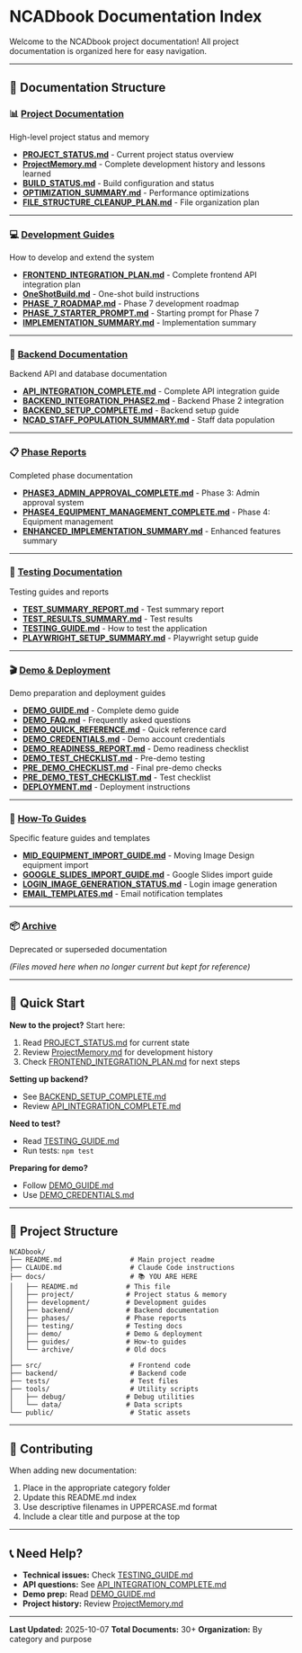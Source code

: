 # NCADbook Documentation Index

Welcome to the NCADbook project documentation! All project documentation is organized here for easy navigation.

---

## 📂 Documentation Structure

### 📊 [Project Documentation](./project/)
High-level project status and memory

- **[PROJECT_STATUS.md](./project/PROJECT_STATUS.md)** - Current project status overview
- **[ProjectMemory.md](./project/ProjectMemory.md)** - Complete development history and lessons learned
- **[BUILD_STATUS.md](./project/BUILD_STATUS.md)** - Build configuration and status
- **[OPTIMIZATION_SUMMARY.md](./project/OPTIMIZATION_SUMMARY.md)** - Performance optimizations
- **[FILE_STRUCTURE_CLEANUP_PLAN.md](./project/FILE_STRUCTURE_CLEANUP_PLAN.md)** - File organization plan

---

### 💻 [Development Guides](./development/)
How to develop and extend the system

- **[FRONTEND_INTEGRATION_PLAN.md](./development/FRONTEND_INTEGRATION_PLAN.md)** - Complete frontend API integration plan
- **[OneShotBuild.md](./development/OneShotBuild.md)** - One-shot build instructions
- **[PHASE_7_ROADMAP.md](./development/PHASE_7_ROADMAP.md)** - Phase 7 development roadmap
- **[PHASE_7_STARTER_PROMPT.md](./development/PHASE_7_STARTER_PROMPT.md)** - Starting prompt for Phase 7
- **[IMPLEMENTATION_SUMMARY.md](./development/IMPLEMENTATION_SUMMARY.md)** - Implementation summary

---

### 🔧 [Backend Documentation](./backend/)
Backend API and database documentation

- **[API_INTEGRATION_COMPLETE.md](./backend/API_INTEGRATION_COMPLETE.md)** - Complete API integration guide
- **[BACKEND_INTEGRATION_PHASE2.md](./backend/BACKEND_INTEGRATION_PHASE2.md)** - Backend Phase 2 integration
- **[BACKEND_SETUP_COMPLETE.md](./backend/BACKEND_SETUP_COMPLETE.md)** - Backend setup guide
- **[NCAD_STAFF_POPULATION_SUMMARY.md](./backend/NCAD_STAFF_POPULATION_SUMMARY.md)** - Staff data population

---

### 📋 [Phase Reports](./phases/)
Completed phase documentation

- **[PHASE3_ADMIN_APPROVAL_COMPLETE.md](./phases/PHASE3_ADMIN_APPROVAL_COMPLETE.md)** - Phase 3: Admin approval system
- **[PHASE4_EQUIPMENT_MANAGEMENT_COMPLETE.md](./phases/PHASE4_EQUIPMENT_MANAGEMENT_COMPLETE.md)** - Phase 4: Equipment management
- **[ENHANCED_IMPLEMENTATION_SUMMARY.md](./phases/ENHANCED_IMPLEMENTATION_SUMMARY.md)** - Enhanced features summary

---

### 🧪 [Testing Documentation](./testing/)
Testing guides and reports

- **[TEST_SUMMARY_REPORT.md](./testing/TEST_SUMMARY_REPORT.md)** - Test summary report
- **[TEST_RESULTS_SUMMARY.md](./testing/TEST_RESULTS_SUMMARY.md)** - Test results
- **[TESTING_GUIDE.md](./testing/TESTING_GUIDE.md)** - How to test the application
- **[PLAYWRIGHT_SETUP_SUMMARY.md](./testing/PLAYWRIGHT_SETUP_SUMMARY.md)** - Playwright setup guide

---

### 🎬 [Demo & Deployment](./demo/)
Demo preparation and deployment guides

- **[DEMO_GUIDE.md](./demo/DEMO_GUIDE.md)** - Complete demo guide
- **[DEMO_FAQ.md](./demo/DEMO_FAQ.md)** - Frequently asked questions
- **[DEMO_QUICK_REFERENCE.md](./demo/DEMO_QUICK_REFERENCE.md)** - Quick reference card
- **[DEMO_CREDENTIALS.md](./demo/DEMO_CREDENTIALS.md)** - Demo account credentials
- **[DEMO_READINESS_REPORT.md](./demo/DEMO_READINESS_REPORT.md)** - Demo readiness checklist
- **[DEMO_TEST_CHECKLIST.md](./demo/DEMO_TEST_CHECKLIST.md)** - Pre-demo testing
- **[PRE_DEMO_CHECKLIST.md](./demo/PRE_DEMO_CHECKLIST.md)** - Final pre-demo checks
- **[PRE_DEMO_TEST_CHECKLIST.md](./demo/PRE_DEMO_TEST_CHECKLIST.md)** - Test checklist
- **[DEPLOYMENT.md](./demo/DEPLOYMENT.md)** - Deployment instructions

---

### 📖 [How-To Guides](./guides/)
Specific feature guides and templates

- **[MID_EQUIPMENT_IMPORT_GUIDE.md](./guides/MID_EQUIPMENT_IMPORT_GUIDE.md)** - Moving Image Design equipment import
- **[GOOGLE_SLIDES_IMPORT_GUIDE.md](./guides/GOOGLE_SLIDES_IMPORT_GUIDE.md)** - Google Slides import guide
- **[LOGIN_IMAGE_GENERATION_STATUS.md](./guides/LOGIN_IMAGE_GENERATION_STATUS.md)** - Login image generation
- **[EMAIL_TEMPLATES.md](./guides/EMAIL_TEMPLATES.md)** - Email notification templates

---

### 📦 [Archive](./archive/)
Deprecated or superseded documentation

*(Files moved here when no longer current but kept for reference)*

---

## 🚀 Quick Start

**New to the project?** Start here:
1. Read [PROJECT_STATUS.md](./project/PROJECT_STATUS.md) for current state
2. Review [ProjectMemory.md](./project/ProjectMemory.md) for development history
3. Check [FRONTEND_INTEGRATION_PLAN.md](./development/FRONTEND_INTEGRATION_PLAN.md) for next steps

**Setting up backend?**
- See [BACKEND_SETUP_COMPLETE.md](./backend/BACKEND_SETUP_COMPLETE.md)
- Review [API_INTEGRATION_COMPLETE.md](./backend/API_INTEGRATION_COMPLETE.md)

**Need to test?**
- Read [TESTING_GUIDE.md](./testing/TESTING_GUIDE.md)
- Run tests: `npm test`

**Preparing for demo?**
- Follow [DEMO_GUIDE.md](./demo/DEMO_GUIDE.md)
- Use [DEMO_CREDENTIALS.md](./demo/DEMO_CREDENTIALS.md)

---

## 📁 Project Structure

```
NCADbook/
├── README.md                 # Main project readme
├── CLAUDE.md                 # Claude Code instructions
├── docs/                     # 📚 YOU ARE HERE
│   ├── README.md            # This file
│   ├── project/             # Project status & memory
│   ├── development/         # Development guides
│   ├── backend/             # Backend documentation
│   ├── phases/              # Phase reports
│   ├── testing/             # Testing docs
│   ├── demo/                # Demo & deployment
│   ├── guides/              # How-to guides
│   └── archive/             # Old docs
│
├── src/                      # Frontend code
├── backend/                  # Backend code
├── tests/                    # Test files
├── tools/                    # Utility scripts
│   ├── debug/               # Debug utilities
│   └── data/                # Data scripts
└── public/                   # Static assets
```

---

## 🤝 Contributing

When adding new documentation:
1. Place in the appropriate category folder
2. Update this README.md index
3. Use descriptive filenames in UPPERCASE.md format
4. Include a clear title and purpose at the top

---

## 📞 Need Help?

- **Technical issues:** Check [TESTING_GUIDE.md](./testing/TESTING_GUIDE.md)
- **API questions:** See [API_INTEGRATION_COMPLETE.md](./backend/API_INTEGRATION_COMPLETE.md)
- **Demo prep:** Read [DEMO_GUIDE.md](./demo/DEMO_GUIDE.md)
- **Project history:** Review [ProjectMemory.md](./project/ProjectMemory.md)

---

**Last Updated:** 2025-10-07
**Total Documents:** 30+
**Organization:** By category and purpose
